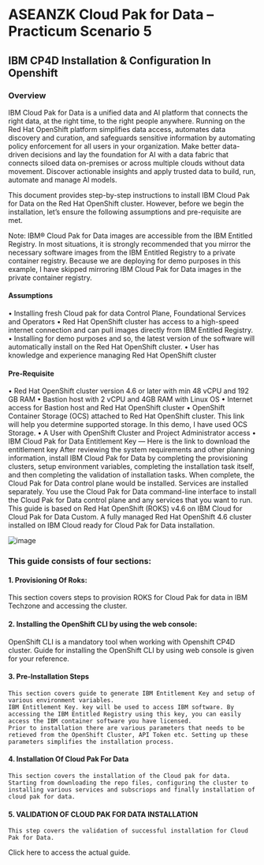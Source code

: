 # ASEANZK Cloud Pak for Data – Practicum Scenario 5

## IBM CP4D Installation & Configuration In Openshift

### Overview
IBM Cloud Pak for Data is a unified data and AI platform that connects the right data, at the right time, to the right people anywhere. Running on the Red Hat OpenShift platform simplifies data access, automates data discovery and curation, and safeguards sensitive information by automating policy enforcement for all users in your organization. Make better data-driven decisions and lay the foundation for AI with a data fabric that connects siloed data on-premises or across multiple clouds without data movement. Discover actionable insights and apply trusted data to build, run, automate and manage AI models.
 
This document provides step-by-step instructions to install IBM Cloud Pak for Data on the Red Hat OpenShift cluster. However, before we begin the installation, let’s ensure the following assumptions and pre-requisite are met.

Note: IBM® Cloud Pak for Data images are accessible from the IBM Entitled Registry. In most situations, it is strongly recommended that you mirror the necessary software images from the IBM Entitled Registry to a private container registry. Because we are deploying for demo purposes in this example, I have skipped mirroring IBM Cloud Pak for Data images in the private container registry.

#### Assumptions
•	Installing fresh Cloud pak for data Control Plane, Foundational Services and Operators
•	Red Hat OpenShift cluster has access to a high-speed internet connection and can pull images directly from IBM Entitled Registry.
•	Installing for demo purposes and so, the latest version of the software will automatically install on the Red Hat OpenShift cluster.
•	User has knowledge and experience managing Red Hat OpenShift cluster

#### Pre-Requisite
•	Red Hat OpenShift cluster version 4.6 or later with min 48 vCPU and 192 GB RAM
•	Bastion host with 2 vCPU and 4GB RAM with Linux OS
•	Internet access for Bastion host and Red Hat OpenShift cluster
•	OpenShift Container Storage (OCS) attached to Red Hat OpenShift cluster. This link will help you determine supported storage. In this demo, I have used OCS Storage.
•	A User with OpenShift Cluster and Project Administrator access
•	IBM Cloud Pak for Data Entitlement Key — Here is the link to download the entitlement key
After reviewing the system requirements and other planning information, install IBM Cloud Pak for Data by completing the provisioning clusters, setup environment variables, completing the installation task itself, and then completing the  validation of installation tasks. When complete, the Cloud Pak for Data control plane would be installed. Services are installed separately.
You use the Cloud Pak for Data command-line interface to install the Cloud Pak for Data control plane and any services that you want to run.
This guide is based on Red Hat OpenShift (ROKS) v4.6 on IBM Cloud for Cloud Pak for Data Custom. A fully managed Red Hat OpenShift 4.6 cluster installed on IBM Cloud ready for Cloud Pak for Data installation.

 ![image](https://user-images.githubusercontent.com/44421667/188652318-6349e268-6c09-4110-96ff-14518583eaac.png)


### This guide consists of four sections:
#### 1. Provisioning Of Roks:
   This section covers steps to provision ROKS for Cloud Pak for data in IBM Techzone and accessing the cluster. 
#### 2. Installing the OpenShift CLI by using the web console:
   OpenShift CLI is a mandatory tool when working with Openshift CP4D cluster. Guide for installing the OpenShift CLI by using web console is given for your reference.
#### 3. Pre-Installation Steps
    This section covers guide to generate IBM Entitlement Key and setup of various environment variables. 
    IBM Entitlement Key. key will be used to access IBM software. By accessing the IBM Entitled Registry using this key, you can easily access the IBM container software you have licensed.
    Prior to installation there are various parameters that needs to be retieved from the OpenShift Cluster, API Token etc. Setting up these parameters simplifies the installation process.
#### 4. Installation Of Cloud Pak For Data
    This section covers the installation of the Cloud pak for data. Starting from downloading the repo files, configuring the cluster to installing various services and subscriops and finally installation of cloud pak for data. 
#### 5. VALIDATION OF CLOUD PAK FOR DATA INSTALLATION
    This step covers the validation of successful installation for Cloud Pak for Data.

Click here to access the actual guide.
